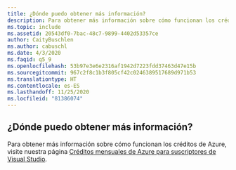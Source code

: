 ```yaml
---
title: ¿Dónde puedo obtener más información?
description: Para obtener más información sobre cómo funcionan los créditos de Azure, visite nuestra página de créditos mensuales de Azure para suscriptores de Visual Studio.
ms.topic: include
ms.assetid: 20543df0-7bac-48c7-9899-4402d53357ce
author: CaityBuschlen
ms.author: cabuschl
ms.date: 4/3/2020
ms.faqid: q5_9
ms.openlocfilehash: 53b97e3e6e2316af1942d7223fdd37463d47e15b
ms.sourcegitcommit: 967c2f8c1b3f805cf42c0246389517689d971b53
ms.translationtype: HT
ms.contentlocale: es-ES
ms.lasthandoff: 11/25/2020
ms.locfileid: "81386074"
---
```

## <a name="where-do-i-find-more-information"></a>¿Dónde puedo obtener más información?

Para obtener más información sobre cómo funcionan los créditos de Azure, visite nuestra página [Créditos mensuales de Azure para suscriptores de Visual Studio](https://azure.microsoft.com/pricing/member-offers/credit-for-visual-studio-subscribers/).

